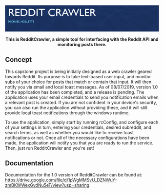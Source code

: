 <p align="center">
  <img src="/Raw/Images/Logo.png"/>
</p>


<p align="center">
  <strong>This is RedditCrawler, a simple tool for interfacing with the Reddit API and monitoring posts there. </strong>
  
## Concept
This capstone project is being initially designed as a web crawler geared towards Reddit. Its purpose is to take text-based user input, and monitor subs of your choice for posts that match or contain that input. It will then notify you via email and local toast messages. As of 08/07/2019, version 1.0 of the application has been completed, and a release is pending. The application uses your email credentials to send you notification emails when a relevant post is created. If you are not confident in your device's security, you can also run the application without providing these, and it will still provide local toast notifications through the windows runtime. 

To use the application, simply start by running rcConfig, and configure each of your settings in turn, entering your credentials, desired subreddit, and search terms, as well as whether you would like to receive toast notifications or not. Once all of the necessary configurations have been made, the application will notify you that you are ready to run the service. Then, just run RedditCrawler and you're set!

## Documentation
Documentation for the 1.0 version of RedditCrawler can be found at:
https://drive.google.com/file/d/1pWgMMSvU_DZNWuY-zmBKWWexGvdNu5eT/view?usp=sharing
